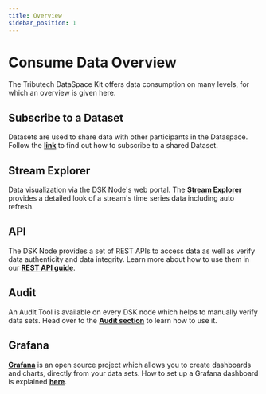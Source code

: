 ```yaml
---
title: Overview
sidebar_position: 1
---
```


# Consume Data Overview
The Tributech DataSpace Kit offers data consumption on many levels, for which an overview is given here.

## Subscribe to a Dataset

Datasets are used to share data with other participants in the Dataspace. Follow the [**link**](subscribe_dataset.md) to find out how to subscribe to a shared Dataset.

## Stream Explorer
Data visualization via the DSK Node's web portal. The [**Stream Explorer**](streamexplorer.md) provides a detailed look of a stream's time series data including auto refresh.

## API

The DSK Node provides a set of REST APIs to access data as well as verify data authenticity and data integrity. Learn more about how to use them in our [**REST API guide**](./api.md).

## Audit

An Audit Tool is available on every DSK node which helps to manually verify data sets. Head over to the [**Audit section**](./audit.md) to learn how to use it.

## Grafana

[**Grafana**](https://grafana.com/grafana/) is an open source project which allows you to create dashboards and charts, directly from your data sets. How to set up a Grafana dashboard is explained [**here**](grafana.md).
